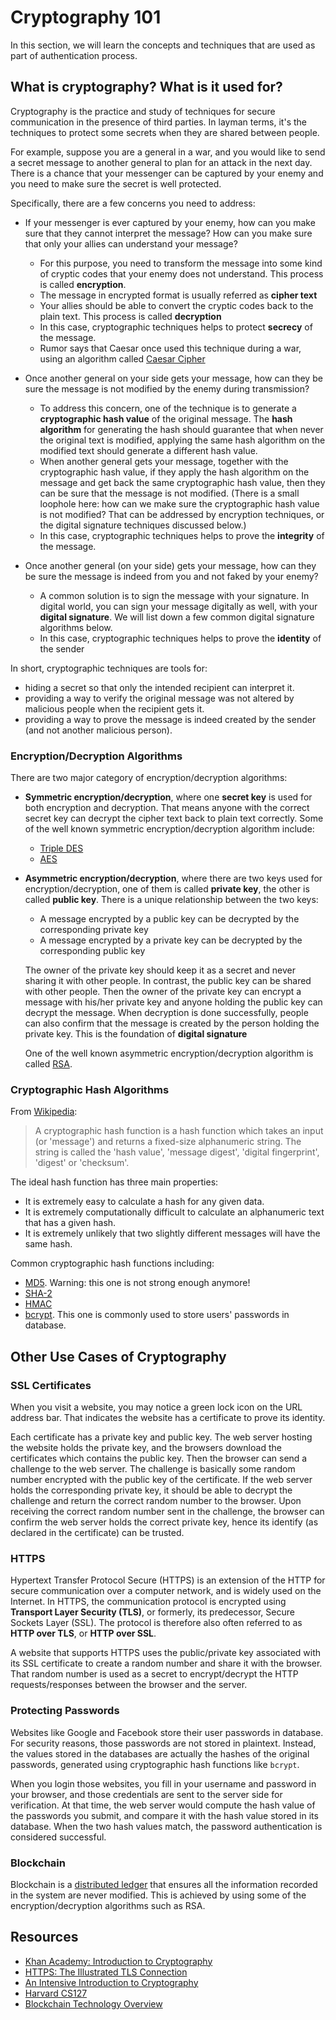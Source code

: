 # Cryptography 101

In this section, we will learn the concepts and techniques that are used as part of authentication process.

## What is cryptography? What is it used for?

Cryptography is the practice and study of techniques for secure communication in the presence of third parties. In layman terms, it's the techniques to protect some secrets when they are shared between people. 

For example, suppose you are a general in a war, and you would like to send a secret message to another general to plan for an attack in the next day. There is a chance that your messenger can be captured by your enemy and you need to make sure the secret is well protected.

Specifically, there are a few concerns you need to address:

- If your messenger is ever captured by your enemy, how can you make sure that they cannot interpret the message? How can you make sure that only your allies can understand your message?
  - For this purpose, you need to transform the message into some kind of cryptic codes that your enemy does not understand. This process is called **encryption**.
  - The message in encrypted format is usually referred as **cipher text**
  - Your allies should be able to convert the cryptic codes back to the plain text. This process is called **decryption**
  - In this case, cryptographic techniques helps to protect **secrecy** of the message.
  - Rumor says that Caesar once used this technique during a war, using an algorithm called [Caesar Cipher](https://en.wikipedia.org/wiki/Caesar_cipher)

- Once another general on your side gets your message, how can they be sure the message is not modified by the enemy during transmission?
  - To address this concern, one of the technique is to generate a **cryptographic hash value** of the original message. The **hash algorithm** for generating the hash should guarantee that when never the original text is modified, applying the same hash algorithm on the modified text should generate a different hash value.
  - When another general gets your message, together with the cryptographic hash value, if they apply the hash algorithm on the message and get back the same cryptographic hash value, then they can be sure that the message is not modified. (There is a small loophole here: how can we make sure the cryptographic hash value is not modified? That can be addressed by encryption techniques, or the digital signature techniques discussed below.)
  - In this case, cryptographic techniques helps to prove the **integrity** of the message.

- Once another general (on your side) gets your message, how can they be sure the message is indeed from you and not faked by your enemy?
  - A common solution is to sign the message with your signature. In digital world, you can sign your message digitally as well, with your **digital signature**. We will list down a few common digital signature algorithms below.
  - In this case, cryptographic techniques helps to prove the **identity** of the sender

In short, cryptographic techniques are tools for:

- hiding a secret so that only the intended recipient can interpret it.
- providing a way to verify the original message was not altered by malicious people when the recipient gets it.
- providing a way to prove the message is indeed created by the sender (and not another malicious person).

### Encryption/Decryption Algorithms

There are two major category of encryption/decryption algorithms:

- **Symmetric encryption/decryption**, where one **secret key** is used for both encryption and decryption. That means anyone with the correct secret key can decrypt the cipher text back to plain text correctly. Some of the well known symmetric encryption/decryption algorithm include:
  - [Triple DES](https://en.wikipedia.org/wiki/Triple_DES) 
  - [AES](https://en.wikipedia.org/wiki/Advanced_Encryption_Standard)

- **Asymmetric encryption/decryption**, where there are two keys used for encryption/decryption, one of them is called **private key**, the other is called **public key**. There is a unique relationship between the two keys:
  - A message encrypted by a public key can be decrypted by the corresponding private key
  - A message encrypted by a private key can be decrypted by the corresponding public key

  The owner of the private key should keep it as a secret and never sharing it with other people. In contrast, the public key can be shared with other people. Then the owner of the private key can encrypt a message with his/her private key and anyone holding the public key can decrypt the message. When decryption is done successfully, people can also confirm that the message is created by the person holding the private key. This is the foundation of **digital signature**

  One of the well known asymmetric encryption/decryption algorithm is called [RSA](https://simple.wikipedia.org/wiki/RSA_algorithm).

### Cryptographic Hash Algorithms

From [Wikipedia](https://simple.wikipedia.org/wiki/Cryptographic_hash_function):

> A cryptographic hash function is a hash function which takes an input (or 'message') and returns a fixed-size alphanumeric string. The string is called the 'hash value', 'message digest', 'digital fingerprint', 'digest' or 'checksum'.

The ideal hash function has three main properties:

- It is extremely easy to calculate a hash for any given data.
- It is extremely computationally difficult to calculate an alphanumeric text that has a given hash.
- It is extremely unlikely that two slightly different messages will have the same hash.

Common cryptographic hash functions including:

- [MD5](https://en.wikipedia.org/wiki/MD5). Warning: this one is not strong enough anymore!
- [SHA-2](https://en.wikipedia.org/wiki/SHA-2)
- [HMAC](https://en.wikipedia.org/wiki/HMAC)
- [bcrypt](https://en.wikipedia.org/wiki/Bcrypt). This one is commonly used to store users' passwords in database.

## Other Use Cases of Cryptography

### SSL Certificates

When you visit a website, you may notice a green lock icon on the URL address bar. That indicates the website has a certificate to prove its identity.

Each certificate has a private key and public key. The web server hosting the website holds the private key, and the browsers download the certificates which contains the public key. Then the browser can send a challenge to the web server. The challenge is basically some random number encrypted with the public key of the certificate. If the web server holds the corresponding private key, it should be able to decrypt the challenge and return the correct random number to the browser. Upon receiving the correct random number sent in the challenge, the browser can confirm the web server holds the correct private key, hence its identify (as declared in the certificate) can be trusted.

### HTTPS

Hypertext Transfer Protocol Secure (HTTPS) is an extension of the HTTP for secure communication over a computer network, and is widely used on the Internet. In HTTPS, the communication protocol is encrypted using **Transport Layer Security (TLS)**, or formerly, its predecessor, Secure Sockets Layer (SSL). The protocol is therefore also often referred to as **HTTP over TLS**, or **HTTP over SSL**.

A website that supports HTTPS uses the public/private key associated with its SSL certificate to create a random number and share it with the browser. That random number is used as a secret to encrypt/decrypt the HTTP requests/responses between the browser and the server.

### Protecting Passwords

Websites like Google and Facebook store their user passwords in database. For security reasons, those passwords are not stored in plaintext. Instead, the values stored in the databases are actually the hashes of the original passwords, generated using cryptographic hash functions like `bcrypt`.

When you login those websites, you fill in your username and password in your browser, and those credentials are sent to the server side for verification. At that time, the web server would compute the hash value of the passwords you submit, and compare it with the hash value stored in its database. When the two hash values match, the password authentication is considered successful.

### Blockchain

Blockchain is a [distributed ledger](https://medium.com/@vijay.betigiri/blockchain-explained-like-im-5-yrs-5f04b91b059c) that ensures all the information recorded in the system are never modified. This is achieved by using some of the encryption/decryption algorithms such as RSA.

## Resources

- [Khan Academy: Introduction to Cryptography](https://www.khanacademy.org/computing/computer-science/cryptography)
- [HTTPS: The Illustrated TLS Connection](https://tls.ulfheim.net/)
- [An Intensive Introduction to Cryptography](https://intensecrypto.org/public/)
- [Harvard CS127](https://www.boazbarak.org/cs127/)
- [Blockchain Technology Overview](https://nvlpubs.nist.gov/nistpubs/ir/2018/NIST.IR.8202.pdf)
